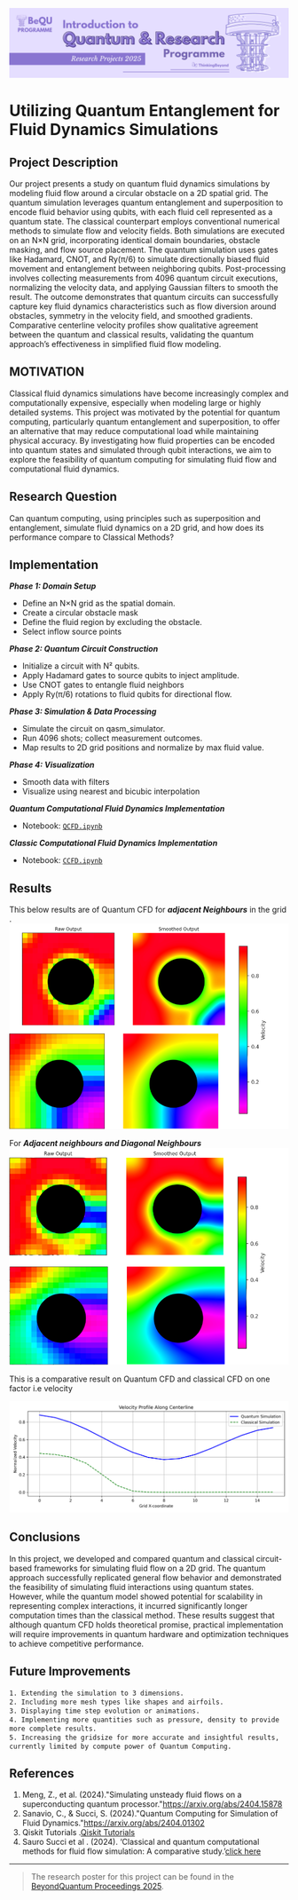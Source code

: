 ![BeyondQuantum Banner for Research Projects](../BeyondQuantum_Banner_Research_Projects_2025.png)

# Utilizing Quantum Entanglement for Fluid Dynamics Simulations

## Project Description 
Our project presents a study on quantum fluid dynamics simulations by modeling fluid flow around a circular obstacle on a 2D spatial grid. The quantum simulation leverages quantum entanglement and superposition to encode fluid behavior using qubits, with each fluid cell represented as a quantum state. The classical counterpart employs conventional numerical methods to simulate flow and velocity fields.
Both simulations are executed on an N×N grid, incorporating identical domain boundaries, obstacle masking, and flow source placement. The quantum simulation uses gates like Hadamard, CNOT, and Ry(π/6) to simulate directionally biased fluid movement and entanglement between neighboring qubits. Post-processing involves collecting measurements from 4096 quantum circuit executions, normalizing the velocity data, and applying Gaussian filters to smooth the result.
The outcome demonstrates that quantum circuits can successfully capture key fluid dynamics characteristics such as flow diversion around obstacles, symmetry in the velocity field, and smoothed gradients. Comparative centerline velocity profiles show qualitative agreement between the quantum and classical results, validating the quantum approach’s effectiveness in simplified fluid flow modeling.

## MOTIVATION
Classical fluid dynamics simulations have become increasingly complex and computationally expensive, especially when modeling large or highly detailed systems. This project was motivated by the potential for quantum computing, particularly quantum entanglement and superposition, to offer an alternative that may reduce computational load while maintaining physical accuracy. By investigating how fluid properties can be encoded into quantum states and simulated through qubit interactions, we aim to explore the feasibility of quantum computing for simulating fluid flow and computational fluid dynamics. 

## Research Question 
Can quantum computing, using principles such as superposition and entanglement, simulate fluid dynamics on a 2D grid, and how does its performance compare to Classical Methods?

## Implementation

***Phase 1: Domain Setup***
- Define an N×N grid as the spatial domain.
- Create a circular obstacle mask
- Define the fluid region by excluding the obstacle.
- Select inflow source points
  
***Phase 2: Quantum Circuit Construction***
- Initialize a circuit with N² qubits.
- Apply Hadamard gates to source qubits to inject amplitude.
- Use CNOT gates to entangle fluid neighbors 
- Apply Ry(π/6) rotations to fluid qubits for directional flow.
  
***Phase 3: Simulation & Data Processing***
- Simulate the circuit on qasm_simulator.
- Run 4096 shots; collect measurement outcomes.
- Map results to 2D grid positions and normalize by max fluid value.
  
***Phase 4: Visualization***
- Smooth data with filters
- Visualize using nearest and bicubic interpolation 

***Quantum Computational Fluid Dynamics Implementation***
- Notebook: [`QCFD.ipynb`](https://github.com/ThinkingBeyond/BeyondQuantum-2025/blob/75d5e6e019b686684e43b6bcd524f2da2c5d65cf/Vamsi%20Krishna%20Charugundla%20and%20Nivaan%20Kaushal/QCFD.ipynb)

***Classic Computational Fluid Dynamics Implementation***
- Notebook: [`CCFD.ipynb`](https://github.com/ThinkingBeyond/BeyondQuantum-2025/blob/75d5e6e019b686684e43b6bcd524f2da2c5d65cf/Vamsi%20Krishna%20Charugundla%20and%20Nivaan%20Kaushal/QCFD.ipynb)

## Results


This below results are of Quantum CFD for ***adjacent Neighbours*** in the grid .
![Adjacent Neighbours](https://github.com/ThinkingBeyond/BeyondQuantum-2025/blob/fbfa48a74b8fad7e07071f49c0bdaeb1111e8c2f/Vamsi%20Krishna%20Charugundla%20and%20Nivaan%20Kaushal/adjacent_neighbours.png)


For ***Adjacent neighbours and Diagonal Neighbours***
![Adjacent Neighbours and Diagonal Neighbours ](https://github.com/ThinkingBeyond/BeyondQuantum-2025/blob/4a398fda03b3c2b2ffa646478347565fbb2794b9/Vamsi%20Krishna%20Charugundla%20and%20Nivaan%20Kaushal/adjacent%2Bdiagonal_neighbours.png)



This is a comparative result on Quantum CFD and classical CFD on one factor i.e velocity

![comparison Q and C ](https://github.com/ThinkingBeyond/BeyondQuantum-2025/blob/4a398fda03b3c2b2ffa646478347565fbb2794b9/Vamsi%20Krishna%20Charugundla%20and%20Nivaan%20Kaushal/comparison.png)


## Conclusions
In this project, we developed and compared quantum and classical circuit-based frameworks for simulating fluid flow on a 2D grid. The quantum approach successfully replicated general flow behavior and demonstrated the feasibility of simulating fluid interactions using quantum states. However, while the quantum model showed potential for scalability in representing complex interactions, it incurred significantly longer computation times than the classical method. These results suggest that although quantum CFD holds theoretical promise, practical implementation will require improvements in quantum hardware and optimization techniques to achieve competitive performance.

## Future Improvements
    1. Extending the simulation to 3 dimensions.
    2. Including more mesh types like shapes and airfoils.
    3. Displaying time step evolution or animations.
    4. Implementing more quantities such as pressure, density to provide more complete results.
    5. Increasing the gridsize for more accurate and insightful results, currently limited by compute power of Quantum Computing.
    
## References
1. Meng, Z., et al. (2024)."Simulating unsteady fluid flows on a superconducting quantum processor."[https://arxiv.org/abs/2404.15878 ](https://arxiv.org/abs/2404.15878)
2. Sanavio, C., & Succi, S. (2024)."Quantum Computing for Simulation of Fluid Dynamics."[https://arxiv.org/abs/2404.01302 ](https://arxiv.org/abs/2404.01302)
3. Qiskit Tutorials .[Qiskit Tutorials ](https://qiskit.github.io/qiskit-aer/tutorials/index.html)
4. Sauro Succi et al . (2024). ‘Classical and quantum computational methods for fluid flow simulation: A comparative study.’[click here](https://www.sciencedirect.com/science/article/abs/pii/S0045793023003730)

---

> The research poster for this project can be found in the [BeyondQuantum Proceedings 2025](https://thinkingbeyond.education/beyondquantum_proceedings_2025/).

